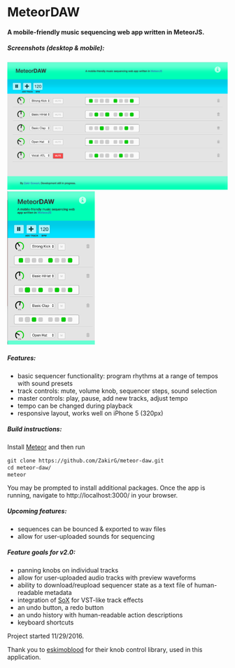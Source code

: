 # MeteorDAW

#### A mobile-friendly music sequencing web app written in MeteorJS. 

##### Screenshots (desktop & mobile):
<img src="./public/screenshots/desktopScreenshot.png" alt="App Screenshot on Desktop" width="550"/> <img src="./public/screenshots/mobileScreenshot.png" alt="App Screenshot on Mobile" width="200"/>

##### Features:
- basic sequencer functionality: program rhythms at a range of tempos with sound presets
- track controls: mute, volume knob, sequencer steps, sound selection
- master controls: play, pause, add new tracks, adjust tempo
- tempo can be changed during playback
- responsive layout, works well on iPhone 5 (320px)

##### Build instructions:
Install <a href="https://www.meteor.com/" target="_blank">Meteor</a> and then run
```
git clone https://github.com/ZakirG/meteor-daw.git
cd meteor-daw/
meteor
```
You may be prompted to install additional packages. 
Once the app is running, navigate to http://localhost:3000/ in your browser.

##### Upcoming features:
- sequences can be bounced & exported to wav files
- allow for user-uploaded sounds for sequencing

##### Feature goals for v2.0:
- panning knobs on individual tracks
- allow for user-uploaded audio tracks with preview waveforms
- ability to download/reupload sequencer state as a text file of human-readable metadata
- integration of <a href="http://sox.sourceforge.net/Docs/FAQ" target="_blank">SoX</a> for VST-like track effects
- an undo button, a redo button
- an undo history with human-readable action descriptions
- keyboard shortcuts

Project started 11/29/2016.

Thank you to <a href="https://github.com/eskimoblood/jim-knopf" target="_blank">eskimoblood</a> for their knob control library, used in this application.


